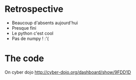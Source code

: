 # Retrospective

* Beaucoup d'absents aujourd'hui
* Presque fini
* Le python c'est cool
* Pas de numpy ! :'(

# The code 

On cyber dojo http://cyber-dojo.org/dashboard/show/9FDD1D